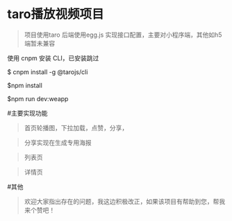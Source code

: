 # taro播放视频项目

> 项目使用taro 后端使用egg.js 实现接口配置，主要对小程序端，其他如h5端暂未兼容


使用 cnpm 安装 CLI，已安装跳过 

$ cnpm install -g @tarojs/cli

$npm install

$npm run dev:weapp


#主要实现功能

> 首页轮播图，下拉加载，点赞，分享，

> 分享实现在生成专用海报

> 列表页

> 详情页

#其他

> 欢迎大家指出存在的问题，我这边积极改正，如果该项目有帮助到您，帮我来个赞吧！
